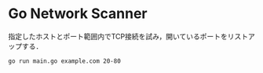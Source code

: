 # Go Network Scanner

指定したホストとポート範囲内でTCP接続を試み，開いているポートをリストアップする．  

```
go run main.go example.com 20-80
```
